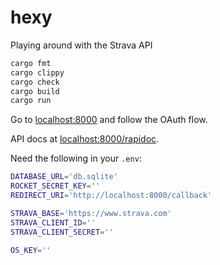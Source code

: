 # hexy
Playing around with the Strava API

```bash
cargo fmt
cargo clippy
cargo check
cargo build
cargo run
```

Go to [localhost:8000](http://localhost:8000) and follow the OAuth flow.

API docs at [localhost:8000/rapidoc](http://localhost:8000/rapidoc).

Need the following in your `.env`:
```bash
DATABASE_URL='db.sqlite'
ROCKET_SECRET_KEY=''
REDIRECT_URI='http://localhost:8000/callback'

STRAVA_BASE='https://www.strava.com'
STRAVA_CLIENT_ID=''
STRAVA_CLIENT_SECRET=''

OS_KEY=''
```
